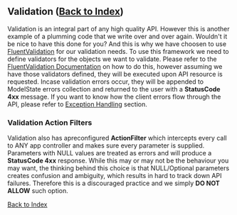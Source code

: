 ## Validation ([Back to Index](https://github.com/icgam/ICG.DotNetCore.Framework))

Validation is an integral part of any high quality API. However this is another example of a plumming code that we write over and over again. Wouldn't it be nice to have this done for you? And this is why we have choosen to use [FluentValidation](https://github.com/JeremySkinner/FluentValidation) for our validation needs. To use this framework we need to define validators for the objects we want to validate. Please refer to the [FluentValidation Documentation](https://github.com/JeremySkinner/FluentValidation) on how to do this, however assuming we have those validators defined, they will be executed upon API resource is requested. Incase validation errors occur, they will be appended to ModelState errors collection and returned to the user with a **StatusCode 4xx** message. If you want to know how the client errors flow through the API, please refer to [Exception Handling](exception-handling.md) section.

### Validation Action Filters

Validation also has apreconfigured **ActionFilter** which intercepts every call to ANY app controller and makes sure every parameter is supplied. Parameters with NULL values are treated as errors and will produce a **StatusCode 4xx** response. While this may or may not be the behaviour you may want, the thinking behind this choice is that NULL/Optional parameters creates confusion and ambiguity, which results in hard to track down API failures. Therefore this is a discouraged practice and we simply **DO NOT ALLOW** such option.

[Back to Index](https://github.com/icgam/ICG.DotNetCore.Framework)